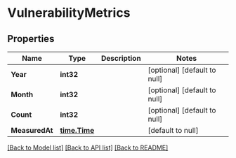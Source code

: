 # VulnerabilityMetrics

## Properties
Name | Type | Description | Notes
------------ | ------------- | ------------- | -------------
**Year** | **int32** |  | [optional] [default to null]
**Month** | **int32** |  | [optional] [default to null]
**Count** | **int32** |  | [optional] [default to null]
**MeasuredAt** | [**time.Time**](time.Time.md) |  | [default to null]

[[Back to Model list]](../README.md#documentation-for-models) [[Back to API list]](../README.md#documentation-for-api-endpoints) [[Back to README]](../README.md)


